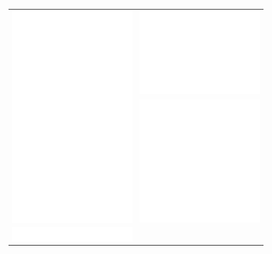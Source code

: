 <div align="center">
 <table>
   <tr>
     <td rowspan=2> <img src="./github-metrics.svg" alt="classic" /> </td>
     <td> 
	     <img src="./metrics.plugin.isocalendar.fullyear.svg" alt="fullyear" /> 
     </td>
   </tr>
   <tr>
	   <td><img src="./metrics.plugin.graph.svg" alt="graph" /></td> 
   </tr>
<tr>
	<td>
		<img src="./metrics.spoti.svg" alt="spoti" />
	</td>
</tr>
 </table>
</div>
<!-- uwuu -->
